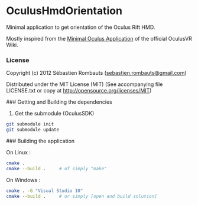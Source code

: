 OculusHmdOrientation
====================

Minimal application to get orientation of the Oculus Rift HMD.

Mostly inspired from the [Minimal Oculus Application](https://developer.oculusvr.com/wiki/Minimal_Oculus_Application) of the official OculusVR Wiki.

### License

Copyright (c) 2012 Sébastien Rombauts (sebastien.rombauts@gmail.com)

Distributed under the MIT License (MIT) (See accompanying file LICENSE.txt
or copy at http://opensource.org/licenses/MIT)

### Getting and Building the dependencies

1. Get the submodule (OculusSDK)

```bash
git submodule init
git submodule update
```

### Building the application

On Linux :

```bash
cmake .
cmake --build .     # of simply "make"
```

On Windows :

```bash
cmake . -G "Visual Studio 10"
cmake --build .     # or simply [open and build solution]
```
